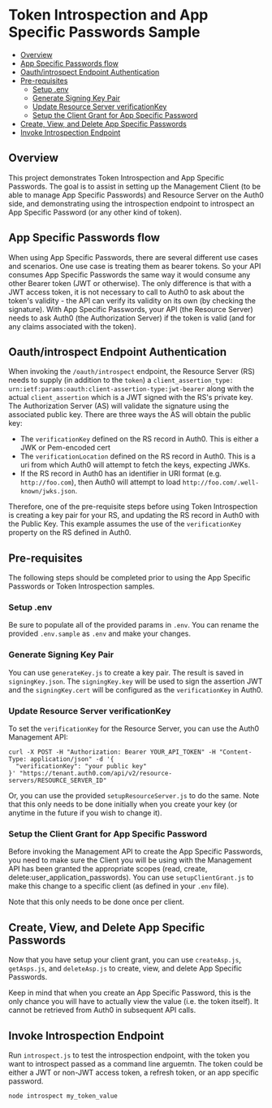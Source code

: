 # Token Introspection and App Specific Passwords Sample

  * [Overview](#overview)
  * [App Specific Passwords flow](#app-specific-passwords-flow)
  * [Oauth/introspect Endpoint Authentication](#oauthintrospect-endpoint-authentication)
  * [Pre-requisites](#pre-requisites)
    + [Setup .env](#setup-env)
    + [Generate Signing Key Pair](#generate-signing-key-pair)
    + [Update Resource Server verificationKey](#update-resource-server-verificationkey)
    + [Setup the Client Grant for App Specific Password](#setup-the-client-grant-for-app-specific-password)
  * [Create, View, and Delete App Specific Passwords](#create-view-and-delete-app-specific-passwords)
  * [Invoke Introspection Endpoint](#invoke-introspection-endpoint)

## Overview

This project demonstrates Token Introspection and App Specific Passwords. The goal is to assist in setting up the Management Client (to be able to manage App Specific Passwords) and Resource Server on the Auth0 side, and demonstrating using the introspection endpoint to introspect an App Specific Password (or any other kind of token).

## App Specific Passwords flow

When using App Specific Passwords, there are several different use cases and scenarios. One use case is treating them as bearer tokens. So your API consumes App Specific Passwords the same way it would consume any other Bearer token (JWT or otherwise). The only difference is that with a JWT access token, it is not necessary to call to Auth0 to ask about the token's validity - the API can verify its validity on its own (by checking the signature). With App Specific Passwords, your API (the Resource Server) needs to ask Auth0 (the Authorization Server) if the token is valid (and for any claims associated with the token).

## Oauth/introspect Endpoint Authentication

When invoking the `/oauth/introspect` endpoint, the Resource Server (RS) needs to supply (in addition to the `token`) a `client_assertion_type: urn:ietf:params:oauth:client-assertion-type:jwt-bearer` along with the actual `client_assertion` which is a JWT signed with the RS's private key. The Authorization Server (AS) will validate the signature using the associated public key. There are three ways the AS will obtain the public key:

- The `verificationKey` defined on the RS record in Auth0. This is either a JWK or Pem-encoded cert
- The `verificationLocation` defined on the RS record in Auth0. This is a uri from which Auth0 will attempt to fetch the keys, expecting JWKs.
- If the RS record in Auth0 has an identifier in URI format (e.g. `http://foo.com`), then Auth0 will attempt to load `http://foo.com/.well-known/jwks.json`.

Therefore, one of the pre-requisite steps before using Token Introspection is creating a key pair for your RS, and updating the RS record in Auth0 with the Public Key. This example assumes the use of the `verificationKey` property on the RS defined in Auth0.

## Pre-requisites

The following steps should be completed prior to using the App Specific Passwords or Token Introspection samples.

### Setup .env

Be sure to populate all of the provided params in `.env`. You can rename the provided `.env.sample` as `.env` and make your changes.

### Generate Signing Key Pair

You can use `generateKey.js` to create a key pair. The result is saved in `signingKey.json`. The `signingKey.key` will be used to sign the assertion JWT and the `signingKey.cert` will be configured as the `verificationKey` in Auth0. 

### Update Resource Server verificationKey

To set the `verificationKey` for the Resource Server, you can use the Auth0 Management API:

```
curl -X POST -H "Authorization: Bearer YOUR_API_TOKEN" -H "Content-Type: application/json" -d '{
  "verificationKey": "your public key"
}' "https://tenant.auth0.com/api/v2/resource-servers/RESOURCE_SERVER_ID"
```

Or, you can use the provided `setupResourceServer.js` to do the same. Note that this only needs to be done initially when you create your key (or anytime in the future if you wish to change it).

### Setup the Client Grant for App Specific Password

Before invoking the Management API to create the App Specific Passwords, you need to make sure the Client you will be using with the Management API has been granted the appropriate scopes (read, create, delete:user_application_passwords). You can use `setupClientGrant.js` to make this change to a specific client (as defined in your `.env` file).

Note that this only needs to be done once per client.

## Create, View, and Delete App Specific Passwords

Now that you have setup your client grant, you can use `createAsp.js`, `getAsps.js`, and `deleteAsp.js` to create, view, and delete App Specific Passwords.

Keep in mind that when you create an App Specific Password, this is the only chance you will have to actually view the value (i.e. the token itself). It cannot be retrieved from Auth0 in subsequent API calls.

## Invoke Introspection Endpoint

Run `introspect.js` to test the introspection endpoint, with the token you want to introspect passed as a command line arguemtn. The token could be either a JWT or non-JWT access token, a refresh token, or an app specific password.

`node introspect my_token_value`

